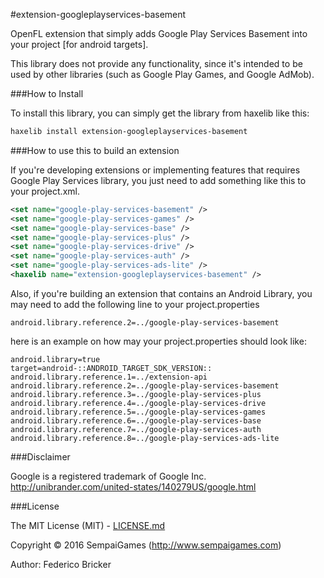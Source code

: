 #extension-googleplayservices-basement

OpenFL extension that simply adds Google Play Services Basement into your project [for android targets].

This library does not provide any functionality, since it's intended to be used by other libraries (such as Google Play Games, and Google AdMob).

###How to Install

To install this library, you can simply get the library from haxelib like this:
```bash
haxelib install extension-googleplayservices-basement
```

###How to use this to build an extension

If you're developing extensions or implementing features that requires Google Play Services library, you just need to add something like this to your project.xml.
```xml
<set name="google-play-services-basement" />
<set name="google-play-services-games" />
<set name="google-play-services-base" />
<set name="google-play-services-plus" />
<set name="google-play-services-drive" />
<set name="google-play-services-auth" />
<set name="google-play-services-ads-lite" />
<haxelib name="extension-googleplayservices-basement" />
```


Also, if you're building an extension that contains an Android Library, you may need to add the following line to your project.properties
```
android.library.reference.2=../google-play-services-basement
```

here is an example on how may your project.properties should look like:

```
android.library=true
target=android-::ANDROID_TARGET_SDK_VERSION::
android.library.reference.1=../extension-api
android.library.reference.2=../google-play-services-basement
android.library.reference.3=../google-play-services-plus
android.library.reference.4=../google-play-services-drive
android.library.reference.5=../google-play-services-games
android.library.reference.6=../google-play-services-base
android.library.reference.7=../google-play-services-auth
android.library.reference.8=../google-play-services-ads-lite

```

###Disclaimer

Google is a registered trademark of Google Inc.
http://unibrander.com/united-states/140279US/google.html


###License

The MIT License (MIT) - [LICENSE.md](LICENSE.md)

Copyright &copy; 2016 SempaiGames (http://www.sempaigames.com)

Author: Federico Bricker
